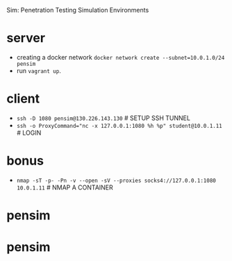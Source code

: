 Sim: Penetration Testing Simulation Environments

# server

- creating a docker network `docker network create --subnet=10.0.1.0/24 pensim`
- run `vagrant up`.

# client

- `ssh -D 1080 pensim@130.226.143.130` # SETUP SSH TUNNEL
- `ssh -o ProxyCommand="nc -x 127.0.0.1:1080 %h %p" student@10.0.1.11` # LOGIN

# bonus

- `nmap -sT -p- -Pn -v --open -sV --proxies socks4://127.0.0.1:1080 10.0.1.11` # NMAP A CONTAINER
# pensim
# pensim
